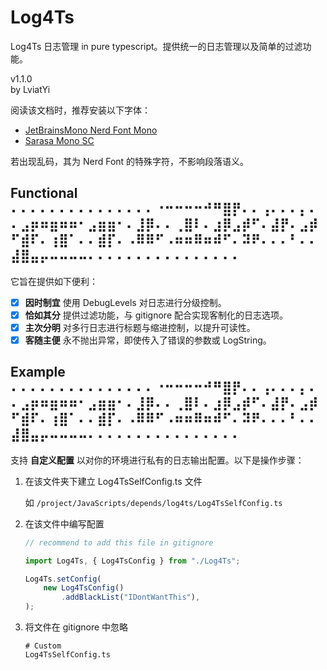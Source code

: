 # Log4Ts

Log4Ts 日志管理 in pure typescript。提供统一的日志管理以及简单的过滤功能。

v1.1.0  
by LviatYi

阅读该文档时，推荐安装以下字体：

- [JetBrainsMono Nerd Font Mono][JetbrainsMonoNerdFont]
- [Sarasa Mono SC][SarasaMonoSC]

若出现乱码，其为 Nerd Font 的特殊字符，不影响段落语义。

## Functional ⠄⠄⠄⠄⠄⠄⠄⠄⠄⠄⠄⠄⠄⠄⠄⠐⠒⠒⠒⠒⠚⠛⣿⡟⠄⠄⢠⠄⠄⠄⡄⠄⠄⣠⡶⠶⣶⠶⠶⠂⣠⣶⣶⠂⠄⣸⡿⠄⠄⢀⣿⠇⠄⣰⡿⣠⡾⠋⠄⣼⡟⠄⣠⡾⠋⣾⠏⠄⢰⣿⠁⠄⠄⣾⡏⠄⠠⠿⠿⠋⠠⠶⠶⠿⠶⠾⠋⠄⠽⠟⠄⠄⠄⠃⠄⠄⣼⣿⣤⡤⠤⠤⠤⠤⠄⠄⠄⠄⠄⠄⠄⠄⠄⠄⠄⠄⠄⠄⠄⠄

它旨在提供如下便利：

- [x] **因时制宜** 使用 DebugLevels 对日志进行分级控制。
- [x] **恰如其分** 提供过滤功能，与 gitignore 配合实现客制化的日志选项。
- [x] **主次分明** 对多行日志进行标题与缩进控制，以提升可读性。
- [x] **客随主便** 永不抛出异常，即使传入了错误的参数或 LogString。

## Example ⠄⠄⠄⠄⠄⠄⠄⠄⠄⠄⠄⠄⠄⠄⠄⠐⠒⠒⠒⠒⠚⠛⣿⡟⠄⠄⢠⠄⠄⠄⡄⠄⠄⣠⡶⠶⣶⠶⠶⠂⣠⣶⣶⠂⠄⣸⡿⠄⠄⢀⣿⠇⠄⣰⡿⣠⡾⠋⠄⣼⡟⠄⣠⡾⠋⣾⠏⠄⢰⣿⠁⠄⠄⣾⡏⠄⠠⠿⠿⠋⠠⠶⠶⠿⠶⠾⠋⠄⠽⠟⠄⠄⠄⠃⠄⠄⣼⣿⣤⡤⠤⠤⠤⠤⠄⠄⠄⠄⠄⠄⠄⠄⠄⠄⠄⠄⠄⠄⠄⠄

支持 **自定义配置** 以对你的环境进行私有的日志输出配置。以下是操作步骤：

1. 在该文件夹下建立 Log4TsSelfConfig.ts 文件

   如 `/project/JavaScripts/depends/log4ts/Log4TsSelfConfig.ts`

2. 在该文件中编写配置

    ```typescript
    // recommend to add this file in gitignore
    
    import Log4Ts, { Log4TsConfig } from "./Log4Ts";
    
    Log4Ts.setConfig(
        new Log4TsConfig()
            .addBlackList("IDontWantThis"),
    );
    ```

3. 将文件在 gitignore 中忽略

    ```gitignore
    # Custom
    Log4TsSelfConfig.ts
    ```

[JetbrainsMonoNerdFont]: https://github.com/ryanoasis/nerd-fonts/releases/download/v3.0.2/JetBrainsMono.zip@fallbackFont

[SarasaMonoSC]: https://github.com/be5invis/Sarasa-Gothic/releases/download/v0.41.6/sarasa-gothic-ttf-0.41.6.7z
